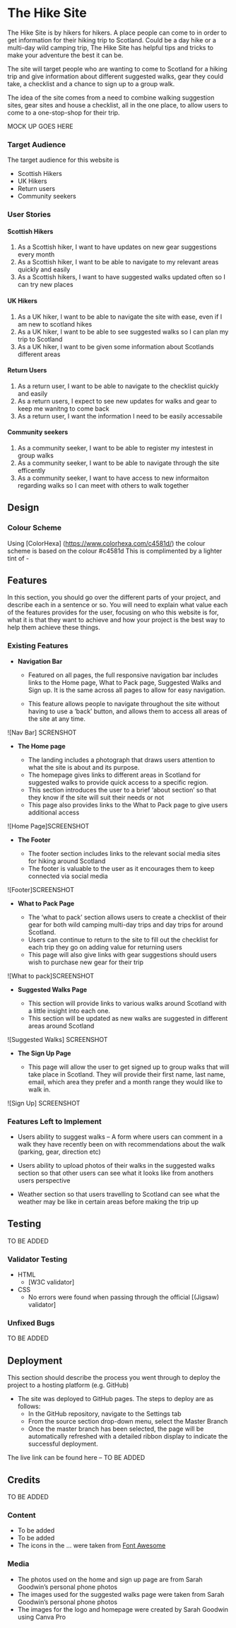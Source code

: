 # The Hike Site

The Hike Site is by hikers for hikers. A place people can come to in order to get information for their hiking trip to Scotland. Could be a day hike or a multi-day wild camping trip, The Hike Site has helpful tips and tricks to make your adventure the best it can be.

The site will target people who are wanting to come to Scotland for a hiking trip and give information about different suggested walks, gear they could take, a checklist and a chance to sign up to a group walk.

The idea of the site comes from a need to combine walking suggestion sites, gear sites and house a checklist, all in the one place, to allow users to come to a one-stop-shop for their trip.

MOCK UP GOES HERE

### Target Audience

The target audience for this website is

- Scottish Hikers
- UK Hikers
- Return users
- Community seekers

### User Stories

#### Scottish Hikers

1. As a Scottish hiker, I want to have updates on new gear suggestions every month
2. As a Scottish hiker, I want to be able to navigate to my relevant areas quickly and easily
3. As a Scottish hikers, I want to have suggested walks updated often so I can try new places

#### UK Hikers

1. As a UK hiker, I want to be able to navigate the site with ease, even if I am new to scotland hikes
2. As a UK hiker, I want to be able to see suggested walks so I can plan my trip to Scotland
3. As a UK hiker, I want to be given some information about Scotlands different areas

#### Return Users

1. As a return user, I want to be able to navigate to the checklist quickly and easily
2. As a return users, I expect to see new updates for walks and gear to keep me wanitng to come back
3. As a return user, I want the information I need to be easily accessabile

#### Community seekers

1. As a community seeker, I want to be able to register my intestest in group walks
2. As a community seeker, I want to be able to navigate through the site efficently
3. As a community seeker, I want to have access to new informaiton regarding walks so I can meet with others to walk together

## Design

### Colour Scheme

Using [ColorHexa] (https://www.colorhexa.com/c4581d/) the colour scheme is based on the colour #c4581d
This is complimented by a lighter tint of -

## Features

In this section, you should go over the different parts of your project, and describe each in a sentence or so. You will need to explain what value each of the features provides for the user, focusing on who this website is for, what it is that they want to achieve and how your project is the best way to help them achieve these things.

### Existing Features

- **Navigation Bar**

  - Featured on all pages, the full responsive navigation bar includes links to the Home page, What to Pack page, Suggested Walks and Sign up. It is the same across all pages to allow for easy navigation.

  - This feature allows people to navigate throughout the site without having to use a ‘back’ button, and allows them to access all areas of the site at any time.

![Nav Bar] SCRENSHOT

- **The Home page**

  - The landing includes a photograph that draws users attention to what the site is about and its purpose.
  - The homepage gives links to different areas in Scotland for suggested walks to provide quick access to a specific region.
  - This section introduces the user to a brief ‘about section’ so that they know if the site will suit their needs or not
  - This page also provides links to the What to Pack page to give users additional access

![Home Page]SCREENSHOT

- **The Footer**

  - The footer section includes links to the relevant social media sites for hiking around Scotland
  - The footer is valuable to the user as it encourages them to keep connected via social media

![Footer]SCREENSHOT

- **What to Pack Page**

  - The ‘what to pack’ section allows users to create a checklist of their gear for both wild camping multi-day trips and day trips for around Scotland.
  - Users can continue to return to the site to fill out the checklist for each trip they go on adding value for returning users
  - This page will also give links with gear suggestions should users wish to purchase new gear for their trip

![What to pack]SCREENSHOT

- **Suggested Walks Page**

  - This section will provide links to various walks around Scotland with a little insight into each one.
  - This section will be updated as new walks are suggested in different areas around Scotland

![Suggested Walks] SCREENSHOT

- **The Sign Up Page**

  - This page will allow the user to get signed up to group walks that will take place in Scotland. They will provide their first name, last name, email, which area they prefer and a month range they would like to walk in.

![Sign Up] SCREENSHOT

### Features Left to Implement

- Users ability to suggest walks – A form where users can comment in a walk they have recently been on with recommendations about the walk (parking, gear, direction etc)

- Users ability to upload photos of their walks in the suggested walks section so that other users can see what it looks like from anothers users perspective

- Weather section so that users travelling to Scotland can see what the weather may be like in certain areas before making the trip up

## Testing

TO BE ADDED

### Validator Testing

- HTML
  - [W3C validator]
- CSS
  - No errors were found when passing through the official [(Jigsaw) validator]

### Unfixed Bugs

TO BE ADDED

## Deployment

This section should describe the process you went through to deploy the project to a hosting platform (e.g. GitHub)

- The site was deployed to GitHub pages. The steps to deploy are as follows:
  - In the GitHub repository, navigate to the Settings tab
  - From the source section drop-down menu, select the Master Branch
  - Once the master branch has been selected, the page will be automatically refreshed with a detailed ribbon display to indicate the successful deployment.

The live link can be found here – TO BE ADDED

## Credits

TO BE ADDED

### Content

- To be added
- To be added
- The icons in the … were taken from [Font Awesome](https://fontawesome.com/)

### Media

- The photos used on the home and sign up page are from Sarah Goodwin’s personal phone photos
- The images used for the suggested walks page were taken from Sarah Goodwin’s personal phone photos
- The images for the logo and homepage were created by Sarah Goodwin using Canva Pro
